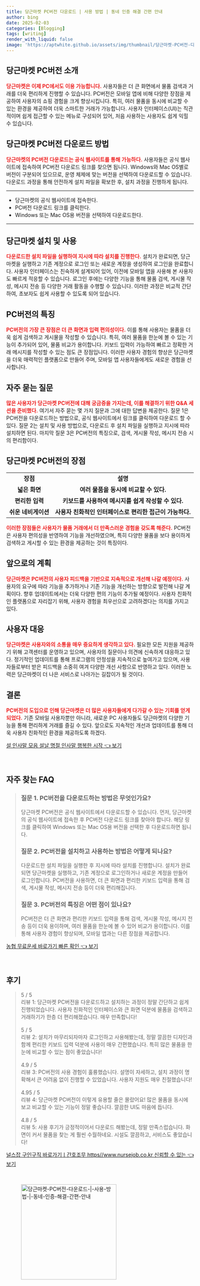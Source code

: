 ```yaml
---
title: 당근마켓 PC버전 다운로드 | 사용 방법 | 동네 인증 해결 간편 안내
author: bing
date: 2025-02-03
categories: [Blogging]
tags: [writing]
render_with_liquid: false
image: 'https://aptwhite.github.io/assets/img/thumbnail/당근마켓-PC버전-다운로드-|-사용-방법-|-동네-인증-해결-간편-안내.webp'
---
```



<h2 id='당근마켓_PC버전_소개'>당근마켓 PC버전 소개</h2>

<p><b><span style="color: #ee2323;">당근마켓은 이제 PC에서도 이용 가능합니다.</span></b> 사용자들은 더 큰 화면에서 물품 검색과 거래를 더욱 편리하게 진행할 수 있습니다. PC버전은 모바일 앱에 비해 다양한 장점을 제공하여 사용자의 쇼핑 경험을 크게 향상시킵니다. 특히, 여러 물품을 동시에 비교할 수 있는 환경을 제공하여 더욱 스마트한 거래가 가능합니다. 사용자 인터페이스(UI)는 직관적이며 쉽게 접근할 수 있는 메뉴로 구성되어 있어, 처음 사용하는 사용자도 쉽게 익힐 수 있습니다.</p>

<h2 id='당근마켓_PC버전_다운로드'>당근마켓 PC버전 다운로드 방법</h2>

<p><b><span style="color: #ee2323;">당근마켓의 PC버전 다운로드는 공식 웹사이트를 통해 가능하다.</span></b> 사용자들은 공식 웹사이트에 접속하여 PC버전 다운로드 링크를 찾으면 됩니다. Windows와 Mac OS별로 버전이 구분되어 있으므로, 운영 체제에 맞는 버전을 선택하여 다운로드할 수 있습니다. 다운로드 과정을 통해 안전하게 설치 파일을 확보한 후, 설치 과정을 진행하게 됩니다.</p>

<hr />

<ul>
    <li>당근마켓의 공식 웹사이트에 접속한다.</li>
    <li>PC버전 다운로드 링크를 클릭한다.</li>
    <li>Windows 또는 Mac OS용 버전을 선택하여 다운로드한다.</li>
</ul>

<hr />

<h2 id='당근마켓_설치_및_사용'>당근마켓 설치 및 사용</h2>

<p><b><span style="color: #ee2323;">다운로드한 설치 파일을 실행하여 지시에 따라 설치를 진행한다.</span></b> 설치가 완료되면, 당근마켓을 실행하고 기존 계정으로 로그인 또는 새로운 계정을 생성하여 로그인을 완료합니다. 사용자 인터페이스는 친숙하게 설계되어 있어, 이전에 모바일 앱을 사용해 본 사용자도 빠르게 적응할 수 있습니다. 로그인 후에는 다양한 기능을 통해 물품 검색, 게시물 작성, 메시지 전송 등 다양한 거래 활동을 수행할 수 있습니다. 이러한 과정은 비교적 간단하여, 초보자도 쉽게 사용할 수 있도록 되어 있습니다.</p>

<h2 id='PC버전_특징'>PC버전의 특징</h2>

<p><b><span style="color: #ee2323;">PC버전의 가장 큰 장점은 더 큰 화면과 입력 편의성이다.</span></b> 이를 통해 사용자는 물품을 더욱 쉽게 검색하고 게시물을 작성할 수 있습니다. 특히, 여러 물품을 한눈에 볼 수 있는 기능이 추가되어 있어, 물품 비교가 용이합니다. 키보드 입력이 가능하여 빠르고 정확한 거래 메시지를 작성할 수 있는 점도 큰 장점입니다. 이러한 사용자 경험의 향상은 당근마켓을 더욱 매력적인 플랫폼으로 만들어 주며, 모바일 앱 사용자들에게도 새로운 경험을 선사합니다.</p>

<h2 id='자주_묻는_질문'>자주 묻는 질문</h2>

<p><b><span style="color: #ee2323;">많은 사용자가 당근마켓 PC버전에 대해 궁금증을 가지는데, 이를 해결하기 위한 Q&A 세션을 준비했다.</span></b> 여기서 자주 묻는 몇 가지 질문과 그에 대한 답변을 제공한다. 질문 1은 PC버전을 다운로드하는 방법으로, 공식 웹사이트에서 링크를 클릭하여 다운로드 할 수 있다. 질문 2는 설치 및 사용 방법으로, 다운로드 후 설치 파일을 실행하고 지시에 따라 설치하면 된다. 마지막 질문 3은 PC버전의 특징으로, 검색, 게시물 작성, 메시지 전송 시의 편리함이다.</p>

<h2 id='HP버전_장점'>당근마켓 PC버전의 장점</h2>

<table>
    <tr>
        <td style="text-align: center; height: 17px;"><b>장점</b></td>
        <td style="text-align: center; height: 17px;"><b>설명</b></td>
    </tr>
    <tr>
        <td style="text-align: center; height: 17px;"><b>넓은 화면</b></td>
        <td style="text-align: center; height: 17px;"><b>여러 물품을 동시에 비교할 수 있다.</b></td>
    </tr>
    <tr>
        <td style="text-align: center; height: 17px;"><b>편리한 입력</b></td>
        <td style="text-align: center; height: 17px;"><b>키보드를 사용하여 메시지를 쉽게 작성할 수 있다.</b></td>
    </tr>
    <tr>
        <td style="text-align: center; height: 17px;"><b>쉬운 네비게이션</b></td>
        <td style="text-align: center; height: 17px;"><b>사용자 친화적인 인터페이스로 편리한 접근이 가능하다.</b></td>
    </tr>
</table>

<p><b><span style="color: #ee2323;">이러한 장점들은 사용자가 물품 거래에서 더 만족스러운 경험을 갖도록 해준다.</span></b> PC버전은 사용자 편의성을 반영하여 기능을 개선하였으며, 특히 다양한 물품을 보다 용이하게 검색하고 게시할 수 있는 환경을 제공하는 것이 특징이다.</p>

<h2 id='앞으로의_계획'>앞으로의 계획</h2>

<p><b><span style="color: #ee2323;">당근마켓은 PC버전의 사용자 피드백을 기반으로 지속적으로 개선해 나갈 예정이다.</span></b> 사용자의 요구에 따라 기능을 추가하거나 기존 기능을 개선하는 방향으로 발전해 나갈 계획이다. 향후 업데이트에서는 더욱 다양한 편의 기능이 추가될 예정이다. 사용자 친화적인 플랫폼으로 자리잡기 위해, 사용자 경험을 최우선으로 고려하겠다는 의지를 가지고 있다.</p>

<h2 id='사용자_대응'>사용자 대응</h2>

<p><b><span style="color: #ee2323;">당근마켓은 사용자와의 소통을 매우 중요하게 생각하고 있다.</span></b> 필요한 모든 지원을 제공하기 위해 고객센터를 운영하고 있으며, 사용자의 질문이나 의견에 신속하게 대응하고 있다. 정기적인 업데이트를 통해 프로그램의 안정성을 지속적으로 높여가고 있으며, 사용자들로부터 받은 피드백을 소중히 여겨 다양한 개선 사항으로 반영하고 있다. 이러한 노력은 당근마켓이 더 나은 서비스로 나아가는 길잡이가 될 것이다.</p>

<h2 id='결론'>결론</h2>

<p><b><span style="color: #ee2323;">PC버전의 도입으로 인해 당근마켓은 더 많은 사용자들에게 다가갈 수 있는 기회를 얻게 되었다.</span></b> 기존 모바일 사용자뿐만 아니라, 새로운 PC 사용자들도 당근마켓의 다양한 기능을 통해 편리하게 거래를 즐길 수 있다. 앞으로도 지속적인 개선과 업데이트를 통해 더욱 사용자 친화적인 환경을 제공하도록 하겠다.</p>


<p><a class="click-button" title="설 인사말 모음 설날 명절 인사말 행복한 시작" href="https://aptwhite.github.io/posts/%EC%84%A4-%EC%9D%B8%EC%82%AC%EB%A7%90-%EB%AA%A8%EC%9D%8C-%EC%84%A4%EB%82%A0-%EB%AA%85%EC%A0%88-%EC%9D%B8%EC%82%AC%EB%A7%90-%ED%96%89%EB%B3%B5%ED%95%9C-%EC%8B%9C%EC%9E%91/" rel="dofollow">설 인사말 모음 설날 명절 인사말 행복한 시작 👈 보기</a></p><br>
<h2 id='자주_찾는_FAQ'>자주 찾는 FAQ</h2>
<div itemscope="" itemtype="https://schema.org/FAQPage"> 
<blockquote> 
<div itemscope="" itemprop="mainEntity" itemtype="https://schema.org/Question"> 
<h3 itemprop="name">질문 1. PC버전을 다운로드하는 방법은 무엇인가요?</h3> 
<div itemscope="" itemprop="acceptedAnswer" itemtype="https://schema.org/Answer"> 
<span itemprop="text"> 
<p>당근마켓 PC버전은 공식 웹사이트에서 다운로드할 수 있습니다. 먼저, 당근마켓의 공식 웹사이트에 접속한 후 PC버전 다운로드 링크를 찾아야 합니다. 해당 링크를 클릭하여 Windows 또는 Mac OS용 버전을 선택한 후 다운로드하면 됩니다.</p> 
</span> 
</div> 
</div> 

<div itemscope="" itemprop="mainEntity" itemtype="https://schema.org/Question"> 
<h3 itemprop="name">질문 2. PC버전을 설치하고 사용하는 방법은 어떻게 되나요?</h3> 
<div itemscope="" itemprop="acceptedAnswer" itemtype="https://schema.org/Answer"> 
<span itemprop="text"> 
<p>다운로드한 설치 파일을 실행한 후 지시에 따라 설치를 진행합니다. 설치가 완료되면 당근마켓을 실행하고, 기존 계정으로 로그인하거나 새로운 계정을 만들어 로그인합니다. PC버전을 사용하면, 더 큰 화면과 편리한 키보드 입력을 통해 검색, 게시물 작성, 메시지 전송 등이 더욱 편리해집니다.</p> 
</span> 
</div> 
</div> 

<div itemscope="" itemprop="mainEntity" itemtype="https://schema.org/Question"> 
<h3 itemprop="name">질문 3. PC버전의 특징은 어떤 점이 있나요?</h3> 
<div itemscope="" itemprop="acceptedAnswer" itemtype="https://schema.org/Answer"> 
<span itemprop="text"> 
<p>PC버전은 더 큰 화면과 편리한 키보드 입력을 통해 검색, 게시물 작성, 메시지 전송 등이 더욱 용이하며, 여러 물품을 한눈에 볼 수 있어 비교가 용이합니다. 이를 통해 사용자 경험이 향상되며, 모바일 앱과는 다른 장점을 제공합니다.</p> 
</span> 
</div> 
</div> 
</blockquote> 
</div>
<p><a class="click-button" title="농협 무료운세 바로가기 빠른 확인" href="https://aptwhite.github.io/posts/%EB%86%8D%ED%98%91-%EB%AC%B4%EB%A3%8C%EC%9A%B4%EC%84%B8-%EB%B0%94%EB%A1%9C%EA%B0%80%EA%B8%B0-%EB%B9%A0%EB%A5%B8-%ED%99%95%EC%9D%B8/" rel="dofollow">농협 무료운세 바로가기 빠른 확인 👈 보기</a></p><br>
<h2 id='후기'>후기</h2>
<div itemscope itemtype="https://schema.org/Product">
  <blockquote>
  <div itemprop="review" itemscope itemtype="https://schema.org/Review">
      <div itemprop="reviewRating" itemscope itemtype="https://schema.org/Rating"> <span itemprop="ratingValue">5</span> / <span itemprop="bestRating">5</span> </div>
      <span itemprop="reviewBody">리뷰 1: 당근마켓 PC버전을 다운로드하고 설치하는 과정이 정말 간단하고 쉽게 진행되었습니다. 사용자 친화적인 인터페이스와 큰 화면 덕분에 물품을 검색하고 거래하기가 한층 더 편리해졌습니다. 매우 만족합니다!</span>
  </div>
  <br>
  <div itemprop="review" itemscope itemtype="https://schema.org/Review">
      <div itemprop="reviewRating" itemscope itemtype="https://schema.org/Rating"> <span itemprop="ratingValue">5</span> / <span itemprop="bestRating">5</span> </div>
      <span itemprop="reviewBody">리뷰 2: 설치가 마무리되자마자 로그인하고 사용해봤는데, 정말 깔끔한 디자인과 함께 편리한 키보드 입력 덕분에 사용이 매우 간편했습니다. 특히 많은 물품을 한눈에 비교할 수 있는 점이 좋았습니다!</span>
  </div>
  <br>
  <div itemprop="review" itemscope itemtype="https://schema.org/Review">
      <div itemprop="reviewRating" itemscope itemtype="https://schema.org/Rating"> <span itemprop="ratingValue">4.9</span> / <span itemprop="bestRating">5</span> </div>
      <span itemprop="reviewBody">리뷰 3: PC버전의 사용 경험이 훌륭했습니다. 설명이 자세하고, 설치 과정이 명확해서 큰 어려움 없이 진행할 수 있었습니다. 사용자 지원도 매우 친절했습니다!</span>
  </div>
  <br>
  <div itemprop="review" itemscope itemtype="https://schema.org/Review">
      <div itemprop="reviewRating" itemscope itemtype="https://schema.org/Rating"> <span itemprop="ratingValue">4.95</span> / <span itemprop="bestRating">5</span> </div>
      <span itemprop="reviewBody">리뷰 4: 당근마켓 PC버전이 이렇게 유용할 줄은 몰랐어요! 많은 물품을 동시에 보고 비교할 수 있는 기능이 정말 좋습니다. 깔끔한 UI도 마음에 듭니다.</span>
  </div>
  <br>
  <div itemprop="review" itemscope itemtype="https://schema.org/Review">
      <div itemprop="reviewRating" itemscope itemtype="https://schema.org/Rating"> <span itemprop="ratingValue">4.8</span> / <span itemprop="bestRating">5</span> </div>
      <span itemprop="reviewBody">리뷰 5: 사용 후기가 긍정적이어서 다운로드 해봤는데, 정말 만족스럽습니다. 화면이 커서 물품을 찾는 게 훨씬 수월하네요. 시설도 깔끔하고, 서비스도 좋았습니다!</span>
  </div>
  </blockquote>
</div>
<p><a class="click-button" title="널스잡 구인구직 바로가기ㅣ간호조무 https//www.nursejob.co.kr 신뢰할 수 있는" href="https://aptwhite.github.io/posts/%EB%84%90%EC%8A%A4%EC%9E%A1-%EA%B5%AC%EC%9D%B8%EA%B5%AC%EC%A7%81-%EB%B0%94%EB%A1%9C%EA%B0%80%EA%B8%B0%E3%85%A3%EA%B0%84%ED%98%B8%EC%A1%B0%EB%AC%B4-httpswww.nursejob.co.kr-%EC%8B%A0%EB%A2%B0%ED%95%A0-%EC%88%98-%EC%9E%88%EB%8A%94/" rel="dofollow">널스잡 구인구직 바로가기ㅣ간호조무 https//www.nursejob.co.kr 신뢰할 수 있는 👈 보기</a></p><br>
<figure class="image"><img src="https://aptwhite.github.io/assets/img/thumbnail/당근마켓-PC버전-다운로드-|-사용-방법-|-동네-인증-해결-간편-안내.webp" alt="당근마켓-PC버전-다운로드-|-사용-방법-|-동네-인증-해결-간편-안내" width="256" height="256"></figure>